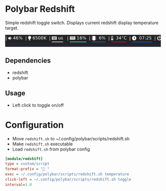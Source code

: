 # Polybar Redshift

Simple redshift toggle switch. Displays current redshift display temperature target.

<img src="https://github.com/ericschaal/polybar-redshift/blob/master/img/1.jpg"/>

## Dependencies

- redshift
- polybar

## Usage

- Left click to toggle on/off

# Configuration

- Move `redshift.sh` to ~/.config/polybar/scripts/redshift.sh
- Make `redshift.sh` executable
- Load `redshift.sh` from polybar config 

```INI
[module/redshift]
type = custom/script
format-prefix = " "  
exec = ~/.config/polybar/scripts/redshift.sh temperature 
click-left = ~/.config/polybar/scripts/redshift.sh toggle 
interval=1.0
```